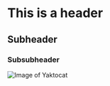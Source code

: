 # This is a header
## Subheader
### Subsubheader

![Image of Yaktocat](https://octodex.github.com/images/yaktocat.png)
